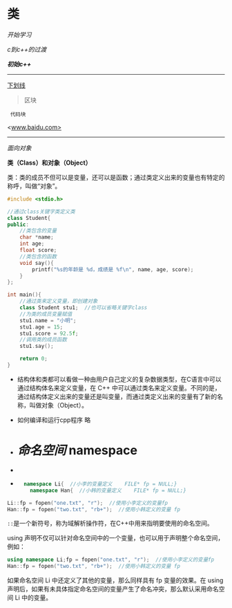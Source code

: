 # 类

*开始学习*

_c到c++的过渡_

***初始c++***

***

<u>下划线</u>

> 区块

` 代码块`

<www.baidu.com>

***

*面向对象*

**类（Class）**和**对象（Object）**

类：类的成员不但可以是变量，还可以是函数；通过类定义出来的变量也有特定的称呼，叫做“对象”。



```c++
#include <stdio.h>

//通过class关键字类定义类
class Student{
public:
    //类包含的变量
    char *name;
    int age;
    float score;
    //类包含的函数
    void say(){
        printf("%s的年龄是 %d，成绩是 %f\n", name, age, score);
    }
};

int main(){
    //通过类来定义变量，即创建对象
    class Student stu1;  //也可以省略关键字class
    //为类的成员变量赋值
    stu1.name = "小明";
    stu1.age = 15;
    stu1.score = 92.5f;
    //调用类的成员函数
    stu1.say();

    return 0;
}
```

* 结构体和类都可以看做一种由用户自己定义的复杂数据类型，在C语言中可以通过结构体名来定义变量，在 C++ 中可以通过类名来定义变量。不同的是，通过结构体定义出来的变量还是叫变量，而通过类定义出来的变量有了新的名称，叫做对象（Object）。

* 如何编译和运行cpp程序 略

* # *命名空间* namespace

* 

* ```c++
  	namespace Li{  //小李的变量定义    FILE* fp = NULL;}
      namespace Han{  //小韩的变量定义    FILE* fp = NULL;}
  ```

  



```c++
Li::fp = fopen("one.txt", "r");  //使用小李定义的变量fp
Han::fp = fopen("two.txt", "rb+");  //使用小韩定义的变量 fp
```

`::`是一个新符号，称为域解析操作符，在C++中用来指明要使用的命名空间。

using 声明不仅可以针对命名空间中的一个变量，也可以用于声明整个命名空间，例如：

```c++
using namespace Li;fp = fopen("one.txt", "r");  //使用小李定义的变量fp
Han::fp = fopen("two.txt", "rb+");  //使用小韩定义的变量 fp
```

如果命名空间 Li 中还定义了其他的变量，那么同样具有 fp 变量的效果。在 using 声明后，如果有未具体指定命名空间的变量产生了命名冲突，那么默认采用命名空间 Li 中的变量。
